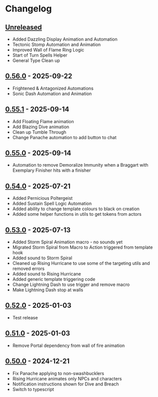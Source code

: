 # Changelog

## [Unreleased]

- Added Dazzling Display Animation and Automation
- Tectonic Stomp Automation and Animation
- Improved Wall of Flame Ring Logic
- Start of Turn Spells Helper
- General Type Clean up

## [0.56.0] - 2025-09-22

- Frightened & Antagonized Automations
- Sonic Dash Automation and Animation

## [0.55.1] - 2025-09-14

- Add Floating Flame animation
- Add Blazing Dive animation
- Clean up Tumble Through
- Change Panache automation to add button to chat

## [0.55.0] - 2025-09-14

- Automation to remove Demoralize Immunity when a Braggart with Exemplary Finisher hits with a finisher

## [0.54.0] - 2025-07-21

- Added Pernicious Poltergeist
- Added Sustain Spell Logic Automation
- Added ability to change template colours to black on creation
- Added some helper functions in utils to get tokens from actors

## [0.53.0] - 2025-07-13

- Added Storm Spiral Animation macro - no sounds yet
- Migrated Storm Spiral from Macro to Action triggered from template hook
- Added sound to Storm Spiral
- Cleaned up Rising Hurricane to use some of the targeting utils and removed errors
- Added sound to Rising Hurricane
- Added generic template triggering code
- Change Lightning Dash to use trigger and remove macro
- Make Lightning Dash stop at walls

## [0.52.0] - 2025-01-03

- Test release

## [0.51.0] - 2025-01-03

- Remove Portal dependency from wall of fire animation

## [0.50.0] - 2024-12-21

- Fix Panache applying to non-swashbucklers
- Rising Hurricane animates only NPCs and characters
- Notification instructions shown for Dive and Breach
- Switch to typescript

[Unreleased]: https://github.com/olilan1/samioli-module/compare/v0.56.0...HEAD

[0.56.0]: https://github.com/olilan1/samioli-module/compare/v0.55.1...v0.56.0

[0.55.1]: https://github.com/olilan1/samioli-module/compare/v0.55.0...v0.55.1

[0.55.0]: https://github.com/olilan1/samioli-module/compare/v0.54.0...v0.55.0

[0.54.0]: https://github.com/olilan1/samioli-module/compare/v0.53.0...v0.54.0

[0.53.0]: https://github.com/olilan1/samioli-module/compare/v0.52.0...v0.53.0

[0.52.0]: https://github.com/olilan1/samioli-module/compare/v0.51.0...v0.52.0

[0.51.0]: https://github.com/olilan1/samioli-module/compare/v0.50.0...v0.51.0

[0.50.0]: https://github.com/olilan1/samioli-module/releases/tag/v0.50.0
